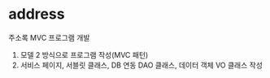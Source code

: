 # address
주소록 MVC 프로그램 개발

1) 모델 2 방식으로 프로그램 작성(MVC 패턴)
2) 서비스 페이지, 서블릿 클래스, DB 연동 DAO 클래스, 데이터 객체 VO 클래스 작성

